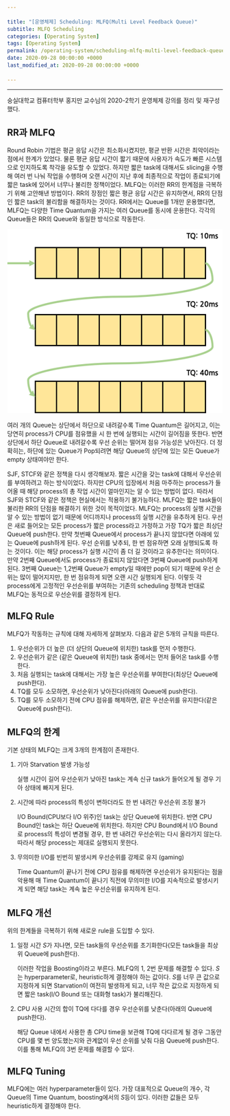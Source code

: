 ```yaml
---

title: "[운영체제] Scheduling: MLFQ(Multi Level Feedback Queue)"
subtitle: MLFQ Scheduling
categories: [Operating System]
tags: [Operating System]
permalink: /operating-system/scheduling-mlfq-multi-level-feedback-queue
date: 2020-09-28 00:00:00 +0000
last_modified_at: 2020-09-28 00:00:00 +0000

---
```


---

숭실대학교 컴퓨터학부 홍지만 교수님의 2020-2학기 운영체제 강의를 정리 및 재구성했다.

## RR과 MLFQ

Round Robin 기법은 평균 응답 시간은 최소화시켰지만, 평균 반환 시간은 최악이라는 점에서 한계가 있었다. 물론 평균 응답 시간이 짧기 때문에 사용자가 속도가 빠른 시스템으로 인지하도록 착각을 유도할 수 있었다. 하지만 짧은 task에 대해서도 slicing을 수행해 여러 번 나눠 작업을 수행하며 오랜 시간이 지난 후에 최종적으로 작업이 종료되기에 짧은 task에 있어서 너무나 불리한 정책이었다. MLFQ는 이러한 RR의 한계점을 극복하기 위해 고안해낸 방법이다. RR의 장점인 짧은 평균 응답 시간은 유지하면서, RR의 단점인 짧은 task의 불리함을 해결하자는 것이다. RR에서는 Queue를 1개만 운용했다면, MLFQ는 다양한 Time Quantum을 가지는 여러 Queue를 동시에 운용한다. 각각의 Queue들은 RR의 Queue와 동일한 방식으로 작동한다.

![01.png](/assets/images/2020-09-28-Scheduling-MLFQ/01.png)

여러 개의 Queue는 상단에서 하단으로 내려갈수록 Time Quantum은 길어지고, 이는 당연히 process가 CPU를 점유했을 시 한 번에 실행되는 시간이 길어짐을 뜻한다. 반면 상단에서 하단 Queue로 내려갈수록 우선 순위는 떨어져 점유 가능성은 낮아진다. 더 정확히는, 하단에 있는 Queue가 Pop되려면 해당 Queue의 상단에 있는 모든 Queue가 empty 상태여야만 한다.

SJF, STCF와 같은 정책을 다시 생각해보자. 짧은 시간을 갖는 task에 대해서 우선순위를 부여하려고 하는 방식이었다. 하지만 CPU의 입장에서 처음 마주하는 process가 들어올 때 해당 process의 총 작업 시간이 얼마인지는 알 수 있는 방법이 없다. 따라서 SJF와 STCF와 같은 정책은 현실에서는 적용하기 불가능하다. MLFQ는 짧은 task들이 불리한 RR의 단점을 해결하기 위한 것이 목적이었다. MLFQ는 process의 실행 시간을 알 수 있는 방법이 없기 때문에 어디까지나 process의 실행 시간을 유추하게 된다. 우선은 새로 들어오는 모든 process가 짧은 process라고 가정하고 가장 TQ가 짧은 최상단 Queue에 push한다. 만약 첫번째 Queue에서 process가 끝나지 않았다면 아래에 있는 Queue에 push하게 된다. 우선 순위를 낮추되, 한 번 점유하면 오래 실행되도록 하는 것이다. 이는 해당 process가 실행 시간이 좀 더 길 것이라고 유추한다는 의미이다. 만약 2번째 Queue에서도 process가 종료되지 않았다면 3번째 Queue에 push하게 된다. 3번째 Queue는 1,2번째 Queue가 empty일 때에만 pop이 되기 때문에 우선 순위는 많이 떨어지지만, 한 번 점유하게 되면 오랜 시간 실행되게 된다. 이렇듯 각 process에게 고정적인 우선순위를 부여하는 기존의 scheduling 정책과 반대로 MLFQ는 동적으로 우선순위를 결정하게 된다.

## MLFQ Rule

MLFQ가 작동하는 규칙에 대해 자세하게 살펴보자. 다음과 같은 5개의 규칙을 따른다.

1. 우선순위가 더 높은 (더 상단의 Queue에 위치한) task를 먼저 수행한다.
2. 우선순위가 같은 (같은 Queue에 위치한) task 중에서는 먼저 들어온 task를 수행한다.
3. 처음 실행되는 task에 대해서는 가장 높은 우선순위를 부여한다(최상단 Queue에 push한다).
4. TQ를 모두 소모하면, 우선순위가 낮아진다(아래의 Queue에 push한다).
5. TQ를 모두 소모하기 전에 CPU 점유를 해제하면, 같은 우선순위를 유지한다(같은 Queue에 push한다).

## MLFQ의 한계

기본 상태의 MLFQ는 크게 3개의 한계점이 존재한다.

1. 기아 Starvation 발생 가능성

    실행 시간이 길어 우선순위가 낮아진 task는 계속 신규 task가 들어오게 될 경우 기아 상태에 빠지게 된다.

2. 시간에 따라 process의 특성이 변하더라도 한 번 내려간 우선순위 조정 불가

    I/O Bound(CPU보다 I/O 위주)인 task는 상단 Queue에 위치한다. 반면 CPU Bound인 task는 하단 Queue에 위치한다. 하지만 CPU Bound에서 I/O Bound로 process의 특성이 변경될 경우, 한 번 내려간 우선순위는 다시 올라가지 않는다. 따라서 해당 process는 제대로 실행되지 못한다.

3. 무의미한 I/O를 빈번히 발생시켜 우선순위를 강제로 유지 (gaming)

    Time Quantum이 끝나기 전에 CPU 점유를 해제하면 우선순위가 유지된다는 점을 악용해 매 Time Quantum이 끝나기 직전에 무의미한 I/O를 지속적으로 발생시키게 되면 해당 task는 계속 높은 우선순위를 유지하게 된다.

## MLFQ 개선

위의 한계들을 극복하기 위해 새로운 rule을 도입할 수 있다.

1. 일정 시간 $S$가 지나면, 모든 task들의 우선순위를 초기화한다(모든 task들을 최상위 Queue에 push한다).

    이러한 작업을 Boosting이라고 부른다. MLFQ의 1, 2번 문제를 해결할 수 있다. $S$는 hyperparameter로, heuristic하게 결정해야 하는 값이다. $S$를 너무 큰 값으로 지정하게 되면 Starvation이 여전히 발생하게 되고, 너무 작은 값으로 지정하게 되면 짧은 task(I/O Bound 또는 대화형 task)가 불리해진다.

2. CPU 사용 시간의 합이 TQ에 다다를 경우 우선순위를 낮춘다(아래의 Queue에 push한다).

    해당 Queue 내에서 사용한 총 CPU time을 보관해 TQ에 다다르게 될 경우 그동안 CPU를 몇 번 양도했는지와 관계없이 우선 순위를 낮춰 다음 Queue에 push한다. 이를 통해 MLFQ의 3번 문제를 해결할 수 있다.

## MLFQ Tuning

MLFQ에는 여러 hyperparameter들이 있다. 가장 대표적으로 Queue의 개수, 각 Queue의 Time Quantum, boosting에서의 $S$등이 있다. 이러한 값들은 모두 heuristic하게 결정해야 한다.
